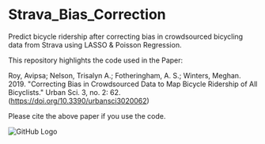 # Strava_Bias_Correction
Predict bicycle ridership after correcting bias in crowdsourced bicycling data from Strava using LASSO &amp; Poisson Regression.

This repository highlights the code used in the Paper: 

Roy, Avipsa; Nelson, Trisalyn A.; Fotheringham, A. S.; Winters, Meghan. 2019. "Correcting Bias in Crowdsourced Data to Map Bicycle Ridership of All Bicyclists." Urban Sci. 3, no. 2: 62. (https://doi.org/10.3390/urbansci3020062)


Please cite the above paper if you use the code.

![GitHub Logo](/images/logo.png)
